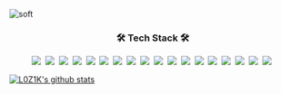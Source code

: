 ![soft](https://capsule-render.vercel.app/api?type=soft&color=gradient&customColorList=1&text=Seungyun%20Baek&fontSize=50&animation=fadeIn&fontColor=FFFFFF)

<h3 align="center">🛠 Tech Stack 🛠</h3>

<p align="center">
    <img src="https://img.shields.io/badge/Python-3776AB?style=for-the-badge&logo=python&logoColor=white"/></a>&nbsp
    <img src="https://img.shields.io/badge/HTML5-E34F26?style=for-the-badge&logo=html5&logoColor=white"/></a>&nbsp
    <img src="https://img.shields.io/badge/CSS3-1572B6?style=for-the-badge&logo=css3&logoColor=white"/></a>&nbsp
    <img src="https://img.shields.io/badge/JavaScript-323330?style=for-the-badge&logo=javascript&logoColor=F7DF1E"/></a>&nbsp
    <img src="https://img.shields.io/badge/C-00599C?style=for-the-badge&logo=c&logoColor=white"/></a>&nbsp
    <img src="https://img.shields.io/badge/C%2B%2B-00599C?style=for-the-badge&logo=c%2B%2B&logoColor=white"/></a>&nbsp
    <img src="https://img.shields.io/badge/scikit_learn-F7931E?style=for-the-badge&logo=scikit-learn&logoColor=white"/></a>&nbsp
    <img src="https://img.shields.io/badge/Numpy-777BB4?style=for-the-badge&logo=numpy&logoColor=white"/></a>&nbsp
    <img src="https://img.shields.io/badge/Pandas-2C2D72?style=for-the-badge&logo=pandas&logoColor=white"/></a>&nbsp
    <img src="https://img.shields.io/badge/Plotly-239120?style=for-the-badge&logo=plotly&logoColor=white"/></a>&nbsp
    <img src="https://img.shields.io/badge/LaTeX-47A141?style=for-the-badge&logo=LaTeX&logoColor=white"/></a>&nbsp
    <img src="https://img.shields.io/badge/PyTorch-EE4C2C?style=for-the-badge&logo=PyTorch&logoColor=white"/></a>&nbsp
    <img src="https://img.shields.io/badge/PyTorch Lightning-792EE5?style=for-the-badge&logo=PyTorch Lightning&logoColor=white"/></a>&nbsp
    <img src="https://img.shields.io/badge/SQLite-07405E?style=for-the-badge&logo=sqlite&logoColor=white"/></a>&nbsp
    <img src="https://img.shields.io/badge/Jupyter-F37626.svg?&style=for-the-badge&logo=Jupyter&logoColor=white"/></a>&nbsp
    <img src="https://img.shields.io/badge/Markdown-000000?style=for-the-badge&logo=markdown&logoColor=white"/></a>&nbsp
    <img src="https://img.shields.io/badge/Shell_Script-121011?style=for-the-badge&logo=gnu-bash&logoColor=white"/></a>&nbsp
    <img src="https://img.shields.io/badge/Django-092E20?style=for-the-badge&logo=django&logoColor=white"/></a>&nbsp
</p>

[![L0Z1K's github stats](https://github-readme-stats.vercel.app/api?username=L0Z1K&count_private=true&show_icons=true&theme=dracula)](https://github.com/anuraghazra/github-readme-stats)
